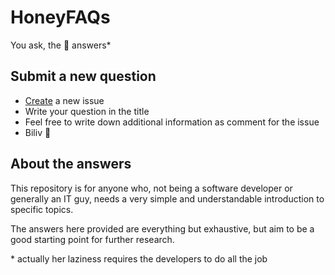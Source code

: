 HoneyFAQs
=========
You ask, the 🐝  answers*

Submit a new question
---------------------
- [Create](https://github.com/honeypotio/honeyfaqs/issues/new) a new issue
- Write your question in the title
- Feel free to write down additional information as comment for the issue
- Biliv 🐝

About the answers
-----------------
This repository is for anyone who, not being a software developer or generally an IT guy, needs a very simple and understandable introduction to specific topics.

The answers here provided are everything but exhaustive, but aim to be a good starting point for further research.


\* actually her laziness requires the developers to do all the job
